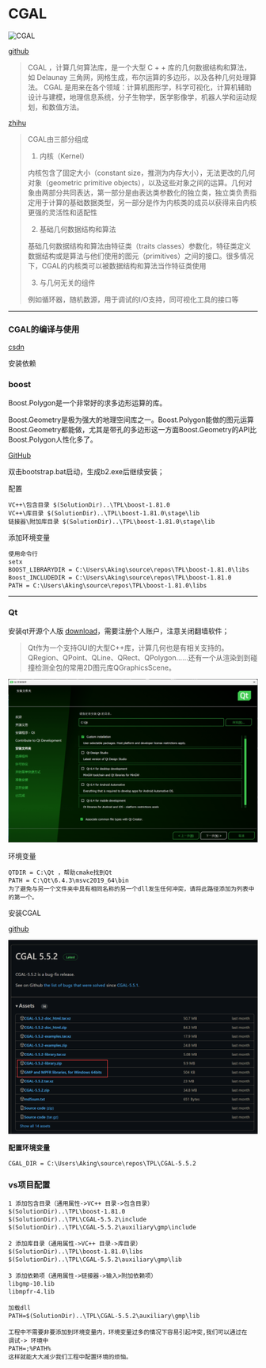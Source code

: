 

# CGAL

![CGAL](https://github.com/CGAL/cgal/raw/master/Installation/doc_html/images/cgal_2013_grey.png)

[github](https://github.com/CGAL/cgal)

> CGAL ，计算几何算法库，是一个大型 C + + 库的几何数据结构和算法，如 Delaunay 三角网，网格生成，布尔运算的多边形，以及各种几何处理算法。 CGAL 是用来在各个领域：计算机图形学，科学可视化，计算机辅助设计与建模，地理信息系统，分子生物学，医学影像学，机器人学和运动规划，和数值方法。
>



[zhihu](https://zhuanlan.zhihu.com/p/579168502)

> CGAL由三部分组成
>
> 1. 内核（Kernel）
>
> 内核包含了固定大小（constant size，推测为内存大小），无法更改的几何对象（geometric primitive objects），以及这些对象之间的运算。几何对象由两部分共同表达，第一部分是由表达类参数化的独立类，独立类负责指定用于计算的基础数据类型，另一部分是作为内核类的成员以获得来自内核更强的灵活性和适配性
>
> 2. 基础几何数据结构和算法
>
> 基础几何数据结构和算法由特征类（traits classes）参数化，特征类定义数据结构或是算法与他们使用的图元（primitives）之间的接口。很多情况下，CGAL的内核类可以被数据结构和算法当作特征类使用
>
> 3. 与几何无关的组件
>
> 例如循环器，随机数源，用于调试的I/O支持，同可视化工具的接口等
>





---

### CGAL的编译与使用

[csdn](https://blog.csdn.net/summer_dew/article/details/107811371)

安装依赖 

### boost

Boost.Polygon是一个非常好的求多边形运算的库。

Boost.Geometry是极为强大的地理空间库之一。Boost.Polygon能做的图元运算Boost.Geometry都能做，尤其是带孔的多边形这一方面Boost.Geometry的API比Boost.Polygon人性化多了。

[GitHub](https://github.com/boostorg/boost/releases/tag/boost-1.81.0)

双击bootstrap.bat启动，生成b2.exe后继续安装；

配置

```
VC++\包含目录 $(SolutionDir)..\TPL\boost-1.81.0
VC++\库目录 $(SolutionDir)..\TPL\boost-1.81.0\stage\lib
链接器\附加库目录 $(SolutionDir)..\TPL\boost-1.81.0\stage\lib
```

添加环境变量

```
使用命令行
setx 
BOOST_LIBRARYDIR = C:\Users\Aking\source\repos\TPL\boost-1.81.0\libs
Boost_INCLUDEDIR = C:\Users\Aking\source\repos\TPL\boost-1.81.0
PATH = C:\Users\Aking\source\repos\TPL\boost-1.81.0\libs
```



---

### Qt

安装qt开源个人版 [download](https://www.qt.io/download-thank-you)，需要注册个人账户，注意关闭翻墙软件；

> Qt作为一个支持GUI的大型C++库，计算几何也是有相关支持的。QRegion、QPoint、QLine、QRect、QPolygon……还有一个从渲染到到碰撞检测全包的常用2D图元库QGraphicsScene。
>

![image-20230324215459927](https://raw.githubusercontent.com/akingse/my-picbed/main/image-20230324215459927.png)

环境变量

```
QTDIR = C:\Qt ，帮助cmake找到Qt
PATH = C:\Qt\6.4.3\msvc2019_64\bin
为了避免与另一个文件夹中具有相同名称的另一个dll发生任何冲突，请将此路径添加为列表中的第一个。
```

安装CGAL

[github](https://github.com/CGAL/cgal/releases)

![image-20230326212456526](https://raw.githubusercontent.com/akingse/my-picbed/main/x1e4/image-20230326212456526.png)

**配置环境变量**

```
CGAL_DIR = C:\Users\Aking\source\repos\TPL\CGAL-5.5.2
```



### vs项目配置

```shell
1 添加包含目录（通用属性->VC++ 目录->包含目录）
$(SolutionDir)..\TPL\boost-1.81.0
$(SolutionDir)..\TPL\CGAL-5.5.2\include
$(SolutionDir)..\TPL\CGAL-5.5.2\auxiliary\gmp\include

2 添加库目录（通用属性->VC++ 目录->库目录）
$(SolutionDir)..\TPL\boost-1.81.0\libs
$(SolutionDir)..\TPL\CGAL-5.5.2\auxiliary\gmp\lib

3 添加依赖项（通用属性->链接器->输入>附加依赖项）
libgmp-10.lib
libmpfr-4.lib

加载dll
PATH=$(SolutionDir)..\TPL\CGAL-5.5.2\auxiliary\gmp\lib

工程中不需要非要添加到环境变量内，环境变量过多的情况下容易引起冲突,我们可以通过在
调试-> 环境中
PATH=;%PATH%
这样就能大大减少我们工程中配置环境的烦恼。
```


